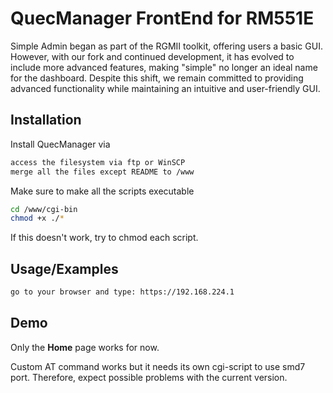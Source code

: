 
# QuecManager FrontEnd for RM551E

Simple Admin began as part of the RGMII toolkit, offering users a basic GUI.
                                    However, with our fork and continued development, it has evolved to include more
                                    advanced features, making "simple" no longer an ideal name for the dashboard.
                                    Despite this shift, we remain committed to providing advanced functionality while
                                    maintaining an intuitive and user-friendly GUI.


## Installation

Install QuecManager via
```bash
access the filesystem via ftp or WinSCP
merge all the files except README to /www
```

Make sure to make all the scripts executable
```bash
cd /www/cgi-bin
chmod +x ./*
```

If this doesn't work, try to chmod each script.


## Usage/Examples

```bash
go to your browser and type: https://192.168.224.1
```


## Demo

Only the **Home** page works for now.

Custom AT command works but it needs its own cgi-script to use smd7 port. Therefore, expect possible problems with the current version.